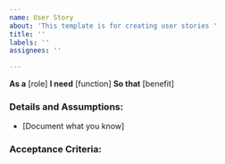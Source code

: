 ```yaml
---
name: User Story
about: 'This template is for creating user stories '
title: ''
labels: ''
assignees: ''

---
```


**As a** [role] 
**I need** [function]
**So that** [benefit]

### Details and Assumptions:
* [Document what you know]

### Acceptance Criteria:
